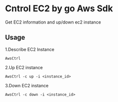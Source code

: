 # Cntrol EC2 by go Aws Sdk
Get EC2 information and up/down ec2 instance

## Usage
1.Describe EC2 Instance
```
AwsCtrl
```

2.Up EC2 instance
```
AwsCtrl -c up -i <instance_id>
```

3.Down EC2 instance
```
AwsCtrl -c down -i <instance_id>
```
